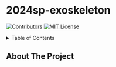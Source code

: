 # 2024sp-exoskeleton
<a name="readme-top"></a>


<!-- PROJECT SHIELDS -->
<!--
-->
[![Contributors][contributors-shield]][contributors-url]
[![MIT License][license-shield]][license-url]


<!-- MARKDOWN LINKS & IMAGES -->
<!-- https://www.markdownguide.org/basic-syntax/#reference-style-links -->
<!-- change the contributors page -->

[contributors-shield]: https://img.shields.io/badge/CONTRIBUTORS-6-birightgreen?style=for-the-badge 
[contributors-url]: https://github.com/othneildrew/Best-README-Template/graphs/contributors
[license-shield]: https://img.shields.io/badge/LICENSE-MIT-brightyellow?style=for-the-badge
[license-url]: https://github.com/epfl-cs358/2024sp-exoskeleton/blob/main/LICENSE


<!-- TABLE OF CONTENTS -->
<details>
  <summary>Table of Contents</summary>
  <ol>
    <li>
      <a href="#overview">Overview</a>
      <ul>
        <li><a href="#goal">Goal</a></li>
        <li><a href="#final-result">Final Result</a></li>
      </ul>
    </li>
    <li>
      <a href="#getting-started">Getting Started</a>
      <ul>
        <li><a href="#prerequisites">Prerequisites</a></li>
        <li><a href="#installation">Installation</a></li>
      </ul>
    </li>
    <li><a href="#building-the-exoskeleton">Building the exoskeleton</a></li>
      <ul>
        <li><a href="#mechanical part">Mechanical part</a></li>
        <li><a href="#electronics">Electronics</a></li>
      </ul>
    <li><a href="#software">Software</a></li>
    <li><a href="#Problems">Problems</a></li>
    <li><a href="#Possible improvements & extensions">Possible improvements & extensions</a></li>
    <li><a href="#license">License</a></li>
  </ol>
</details>



<!-- ABOUT THE PROJECT -->
## About The Project
